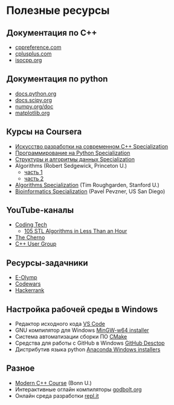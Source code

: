 # Полезные ресурсы

## Документация по C++
* [cppreference.com](https://en.cppreference.com/w/)
* [cplusplus.com](http://www.cplusplus.com/)
* [isocpp.org](https://isocpp.org/)

## Документация по python
* [docs.python.org](https://docs.python.org/3/)
* [docs.scipy.org](https://docs.scipy.org/doc/)
* [numpy.org/doc](https://numpy.org/doc/1.18/)
* [matplotlib.org](https://matplotlib.org/)

## Курсы на Coursera
  * [Искусство разработки на современном C++ Specialization](https://www.coursera.org/specializations/c-plus-plus-modern-development)
  * [Программирование на Python Specialization](https://www.coursera.org/specializations/programming-in-python)
  * [Структуры и алгоритмы данных Specialization](https://www.coursera.org/specializations/data-structures-algorithms)
  * Algorithms (Robert Sedgewick, Princeton U.)
    * [часть 1](https://www.coursera.org/learn/algorithms-part1)
    * [часть 2](https://www.coursera.org/learn/algorithms-part2)
  * [Algorithms Specialization](https://www.coursera.org/specializations/algorithms) (Tim Roughgarden, Stanford U.)
  * [Bioinformatics Specialization](https://www.coursera.org/specializations/bioinformatics) (Pavel Pevzner, US San Diego)

## YouTube-каналы
* [Coding Tech](https://www.youtube.com/channel/UCtxCXg-UvSnTKPOzLH4wJaQ)
  * [105 STL Algorithms in Less Than an Hour](https://www.youtube.com/watch?v=bFSnXNIsK4A)
* [The Cherno](https://www.youtube.com/watch?v=18c3MTX0PK0&list=PLlrATfBNZ98dudnM48yfGUldqGD0S4FFb)
* [C++ User Group](https://www.youtube.com/channel/UCJ9v015sPgEi0jJXe_zanjA)

## Ресурсы-задачники
* [E-Olymp](https://www.e-olymp.com)
* [Codewars](https://www.codewars.com)
* [Hackerrank](https://www.hackerrank.com/)

## Настройка рабочей среды в Windows
* Редактор исходного кода [VS Code](https://code.visualstudio.com/)
* GNU компилятор для Windows [MinGW-w64 installer](https://sourceforge.net/projects/mingw-w64/files/Toolchains%20targetting%20Win32/Personal%20Builds/mingw-builds/installer/)
* Система автоматизации сборки ПО [CMake](https://cmake.org/download/)
* Средства для работы с GitHub в Windows [GitHub Desctop](https://desktop.github.com/)
* Дистрибутив языка python [Anaconda Windows installers](https://www.anaconda.com/products/individual#windows)

## Разное
* [Modern C++ Course](https://www.ipb.uni-bonn.de/teaching/modern-cpp/) (Bonn U.)
* Интерактивные оглайн компиляторы [godbolt.org](https://godbolt.org/)
* Онлайн среда разработки [repl.it](https://repl.it/)
